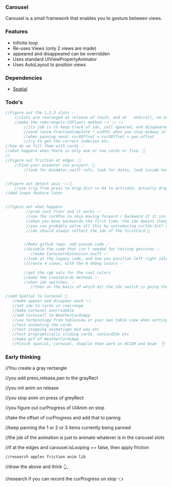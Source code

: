 ### Carousel
Carousel is a small framework that enables you to gesture between views.

### Features
- Infinite loop
- Re-uses Views (only 2 views are made)
- appeared and disappeared can be overridden
- Uses standard UIViewPropertyAnimator
- Uses AutoLayout to position views

### Dependencies
- [Spatial](https://www.GitHub.com/eonist/Spatial)

### Todo's
```swift
//Figure out the 1,2,3 slots ✅  
	//slots are rearanged at release of touch, and at   onScroll, no only at onScroll ✅  
	//make the reArrange(x:CGFloat) method 👈 👈 👈
		//its job is to keep track of idx, call apeared, and disapeared, and set carouselState on items
		//send (anim.fractionComplete * width) when you stop midway in animation, aka onTap
		//when panning send: curXOffset = curXOffset + pan.offset
		//try to get the correct indecies etc.
//how do we fill them with cards ✅  
//what happens when there is only one or two cards or five. 🚫  
//  
//Figure out friction at edges. 🚫  
	//Find your animator ios project. 🚫  
		//look for Animator.swift refs, look for dates, look inside harddrives etc. 🚫  


//Figure out detect axis 👈 🚫  
	//use trig from press to drag.dist >= 64 to activate, actually drag.dist.x > 54 or .y > 54  
//Add loops feature later


//figure out what happens
         //prob just floor and it works ✅
         //use the curXPos to skip moving forward / backward if it isn't nessasary. if your already on the correct idx etc 🚫
         //when you move backwards the first time, the idx doesnt change 🚫
         //you can probably solve all this by untroducing curIdx:Int? = nil and having initIdx 🚫
         //idx should always reflect the idx of the firstCard 🚫


		//Make github repo, add pseudo code ✅
		//Disable the code that isn't needed for testing gestures ✅
		   //make Carousel+Extension.swift ✅
		//look at the legacy code, and how you position left right idle etc. ✅
		//create 4 views. with the 4 debug colors ✅

		//get the rgb vals for the cool colors
		//make the createCards methods ✅
		//when idx switches, ✅
		   //then on the basis of which dir the idx switch is going then call, apear, disapar on items ✅

//add Spatial to Carousel 🏀
   //make appear and disapear work 👈
   //set idx to cards in rearrange
   //make Carousel overridable
   //add carousell to WeatherCardsApp
   //use terminology from tableview or your own table view when setting data, reuse etc
   //test animating the cards
   //test stopping animatiopn mid way etc
   //test programtically sliding cards. setCardIdx etc
   //make gif of WeatherCardsApp
   //Finish spatial, carousel, chaplin then work on HCCQR and beam  👌
```


### Early thinking

//You create a gray rectangle

//you add press,release,pan to the grayRect

//you init anim on release

//you stop anim on press of greyRect

//you figure out curProgress of UIAnim on stop

//take the offset of curProgress and add that to paning

//keep panning the 1 or 2 or 3 items currently being panned

//the job of the animation is just to animate whatever is in the carousel slots

//if at the edges and carousel.isLooping == false, then apply friction

	//research apples friction anim lib


//draw the above and think 👆,

//research if you can record the curProgress on stop 👈
